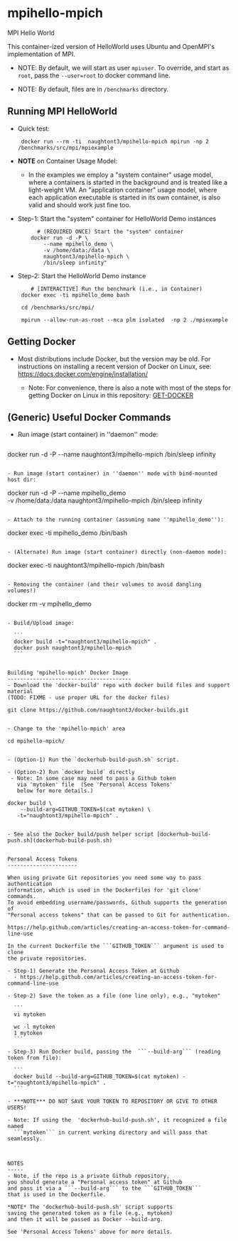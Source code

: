 mpihello-mpich 
=============

MPI Hello World 

This container-ized version of HelloWorld uses Ubuntu and OpenMPI's
implementation of MPI.

 - NOTE: By default, we will start as user `mpiuser`.  To override,
         and start as `root`, pass the `--user=root` to docker command line.

 - NOTE: By default, files are in `/benchmarks` directory.


Running MPI HelloWorld 
----------------------
- Quick test: 

    ```
     docker run --rm -ti  naughtont3/mpihello-mpich mpirun -np 2 /benchmarks/src/mpi/mpiexample
    ```


- **NOTE** on Container Usage Model: 

  - In the examples we employ a "system container" usage model, where a
    containers is started in the background and is treated like a
    light-weight VM.  An "application container" usage model, where each
    application executable is started in its own container, is also valid
    and should work just fine too.


- Step-1: Start the "system" container for HelloWorld Demo instances

    ```
          # (REQUIRED ONCE) Start the "system" container
        docker run -d -P \
            --name mpihello_demo \
            -v /home/data:/data \ 
            naughtont3/mpihello-mpich \
            /bin/sleep infinity"
    ```

- Step-2: Start the HelloWorld Demo instance

    ```
        # [INTERACTIVE] Run the benchmark (i.e., in Container) 
     docker exec -ti mpihello_demo bash

     cd /benchmarks/src/mpi/

     mpirun --allow-run-as-root --mca plm isolated  -np 2 ./mpiexample
    ```


Getting Docker
--------------
- Most distributions include Docker, but the version may be old.  For
  instructions on installing a recent version of Docker on Linux, 
  see: https://docs.docker.com/engine/installation/

  - Note: For convenience, there is also a note with most of the steps for
    getting Docker on Linux in this repository: [GET-DOCKER](GET-DOCKER)
   


(Generic) Useful Docker Commands
--------------------------------
- Run image (start container) in ''daemon'' mode:

  ```
 docker run -d -P --name <NAME> naughtont3/mpihello-mpich /bin/sleep infinity
  ```

- Run image (start container) in ''daemon'' mode with bind-mounted host dir:

  ```
  docker run -d -P --name mpihello_demo \
           -v /home/data:/data  naughtont3/mpihello-mpich /bin/sleep infinity
  ```

- Attach to the running container (assuming name ''mpihello_demo''):

  ```
  docker exec -ti mpihello_demo  /bin/bash
  ```

- (Alternate) Run image (start container) directly (non-daemon mode):

  ```
  docker exec -ti naughtont3/mpihello-mpich /bin/bash
  ```

- Removing the container (and their volumes to avoid dangling volumes!)

  ```
  docker rm -v mpihello_demo
  ```

- Build/Upload image:

    ```
    docker build -t="naughtont3/mpihello-mpich" .
    docker push naughtont3/mpihello-mpich 
    ```


Building 'mpihello-mpich' Docker Image
---------------------------------------
- Download the 'docker-build' repo with docker build files and support material
  (TODO: FIXME - use proper URL for the docker files)

  ```
    git clone https://github.com/naughtont3/docker-builds.git
  ```

- Change to the 'mpihello-mpich' area 

  ```
    cd mpihello-mpich/
  ```

- (Option-1) Run the `dockerhub-build-push.sh` script.

- (Option-2) Run `docker build` directly
   - Note: In some case may need to pass a Github token 
     via 'mytoken' file  (See 'Personal Access Tokens' 
     below for more details.)

  ```
    docker build \
        --build-arg=GITHUB_TOKEN=$(cat mytoken) \
       -t="naughtont3/mpihello-mpich" .
  ```

- See also the Docker build/push helper script [dockerhub-build-push.sh](dockerhub-build-push.sh)


Personal Access Tokens
----------------------

When using private Git repositories you need some way to pass authentication
information, which is used in the Dockerfiles for 'git clone' commands. 
To avoid embedding username/passwords, Github supports the generation of
"Personal access tokens" that can be passed to Git for authentication.

  https://help.github.com/articles/creating-an-access-token-for-command-line-use

In the current Dockerfile the ```GITHUB_TOKEN``` argument is used to clone
the private repositories.

- Step-1) Generate the Personal Access Token at Github
    - https://help.github.com/articles/creating-an-access-token-for-command-line-use

- Step-2) Save the token as a file (one line only), e.g., "mytoken"

    ```
    vi mytoken

    wc -l mytoken 
    1 mytoken
    ```

- Step-3) Run Docker build, passing the  ```--build-arg``` (reading token from file):

    ```
    docker build --build-arg=GITHUB_TOKEN=$(cat mytoken) -t="naughtont3/mpihello-mpich" .
    ```

- ***NOTE*** DO NOT SAVE YOUR TOKEN TO REPOSITORY OR GIVE TO OTHER USERS!

- Note: If using the  'dockerhub-build-push.sh', it recognized a file named
    ```mytoken``` in current working directory and will pass that seamlessly.



NOTES
-----
- Note, if the repo is a private Github repository,
  you should generate a "Personal access token" at Github
  and pass it via a ```--build-arg``` to the ```GITHUB_TOKEN```
  that is used in the Dockerfile.

  *NOTE* The 'dockerhub-build-push.sh' script supports
  saving the generated token as a file (e.g., mytoken)
  and then it will be passed as Docker --build-arg.

  See 'Personal Access Tokens' above for more details.

